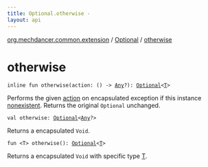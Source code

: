 ```yaml
---
title: Optional.otherwise - 
layout: api
---
```


<div class='api-docs-breadcrumbs'><a href="../index.html">org.mechdancer.common.extension</a> / <a href="index.html">Optional</a> / <a href="./otherwise.html">otherwise</a></div>

# otherwise

<div class="overload-group" markdown="1">

<div class="signature"><code><span class="keyword">inline</span> <span class="keyword">fun </span><span class="identifier">otherwise</span><span class="symbol">(</span><span class="parameterName" id="org.mechdancer.common.extension.Optional$otherwise(kotlin.Function0((kotlin.Any)))/action">action</span><span class="symbol">:</span>&nbsp;<span class="symbol">(</span><span class="symbol">)</span>&nbsp;<span class="symbol">-&gt;</span>&nbsp;<a href="https://kotlinlang.org/api/latest/jvm/stdlib/kotlin/-any/index.html"><span class="identifier">Any</span></a><span class="symbol">?</span><span class="symbol">)</span><span class="symbol">: </span><a href="index.html"><span class="identifier">Optional</span></a><span class="symbol">&lt;</span><a href="index.html#T"><span class="identifier">T</span></a><span class="symbol">&gt;</span></code></div>

Performs the given <a href="otherwise.html#org.mechdancer.common.extension.Optional$otherwise(kotlin.Function0((kotlin.Any)))/action">action</a> on encapsulated exception if this instance <a href="nonexistent.html">nonexistent</a>.
Returns the original <code>Optional</code> unchanged.

</div>
<div class="overload-group" markdown="1">

<div class="signature"><code><span class="keyword">val </span><span class="identifier">otherwise</span><span class="symbol">: </span><a href="index.html"><span class="identifier">Optional</span></a><span class="symbol">&lt;</span><a href="https://kotlinlang.org/api/latest/jvm/stdlib/kotlin/-any/index.html"><span class="identifier">Any</span></a><span class="symbol">?</span><span class="symbol">&gt;</span></code></div>

Returns a encapsulated <code>Void</code>.

</div>
<div class="overload-group" markdown="1">

<div class="signature"><code><span class="keyword">fun </span><span class="symbol">&lt;</span><span class="identifier">T</span><span class="symbol">&gt;</span> <span class="identifier">otherwise</span><span class="symbol">(</span><span class="symbol">)</span><span class="symbol">: </span><a href="index.html"><span class="identifier">Optional</span></a><span class="symbol">&lt;</span><a href="otherwise.html#T"><span class="identifier">T</span></a><span class="symbol">&gt;</span></code></div>

Returns a encapsulated <code>Void</code> with specific type <a href="otherwise.html#T">T</a>.

</div>
